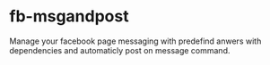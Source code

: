 # fb-msgandpost
Manage your facebook page messaging with predefind anwers with dependencies and automaticly post on message command.
